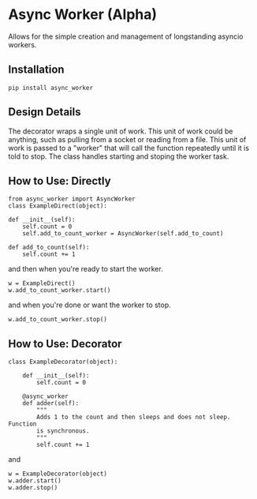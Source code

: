 # Async Worker (Alpha)

Allows for the simple creation and management of longstanding asyncio workers.

## Installation
    
    pip install async_worker

## Design Details

The decorator wraps a single unit of work. This unit of work could be anything, such as pulling 
from a socket or reading from a file. This unit of work is passed to a "worker" that will call 
the function repeatedly until it is told to stop. The class handles starting and stoping the 
worker task.

## How to Use: Directly

    from async_worker import AsyncWorker
    class ExampleDirect(object):                                 
                                                                 
    def __init__(self):                                          
        self.count = 0                                           
        self.add_to_count_worker = AsyncWorker(self.add_to_count)
                                                                 
    def add_to_count(self):                                      
        self.count += 1                                          


and then when you're ready to start the worker.

    w = ExampleDirect()
    w.add_to_count_worker.start()

and when you're done or want the worker to stop.

    w.add_to_count_worker.stop()

## How to Use: Decorator


    class ExampleDecorator(object):

        def __init__(self):
            self.count = 0

        @async_worker
        def adder(self):
            """
            Adds 1 to the count and then sleeps and does not sleep. Function
            is synchronous.
            """
            self.count += 1
and
    
    w = ExampleDecorator(object)
    w.adder.start()
    w.adder.stop()
